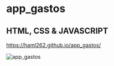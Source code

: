 # app_gastos

## HTML, CSS & JAVASCRIPT

https://haml262.github.io/app_gastos/

![app_gastos](https://github.com/haml262/app_gastos/assets/137370501/a42467ab-0646-4d70-bcec-813bccb98b75)
